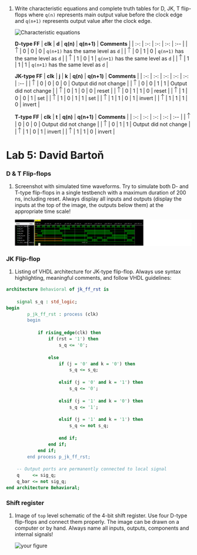 1. Write characteristic equations and complete truth tables for D, JK, T flip-flops where `q(n)` represents main output value before the clock edge and `q(n+1)` represents output value after the clock edge.

   ![Characteristic equations](equations.png)

   **D-type FF**
   | **clk** | **d** | **q(n)** | **q(n+1)** | **Comments** |
   | :-: | :-: | :-: | :-: | :-- |
   | ![rising](eq_uparrow.png) | 0 | 0 | 0 | `q(n+1)` has the same level as `d` |
   | ![rising](eq_uparrow.png) | 0 | 1 | 0 | `q(n+1)` has the same level as `d` |
   | ![rising](eq_uparrow.png) | 1 | 0 | 1 | `q(n+1)` has the same level as `d` |
   | ![rising](eq_uparrow.png) | 1 | 1 | 1 | `q(n+1)` has the same level as `d` |

   **JK-type FF**
   | **clk** | **j** | **k** | **q(n)** | **q(n+1)** | **Comments** |
   | :-: | :-: | :-: | :-: | :-: | :-- |
   | ![rising](eq_uparrow.png) | 0 | 0 | 0 | 0 | Output did not change |
   | ![rising](eq_uparrow.png) | 0 | 0 | 1 | 1 | Output did not change |
   | ![rising](eq_uparrow.png) | 0 | 1 | 0 | 0 | reset |
   | ![rising](eq_uparrow.png) | 0 | 1 | 1 | 0 | reset |
   | ![rising](eq_uparrow.png) | 1 | 0 | 0 | 1 | set |
   | ![rising](eq_uparrow.png) | 1 | 0 | 1 | 1 | set |
   | ![rising](eq_uparrow.png) | 1 | 1 | 0 | 1 | invert |
   | ![rising](eq_uparrow.png) | 1 | 1 | 1 | 0 | invert |

   **T-type FF**
   | **clk** | **t** | **q(n)** | **q(n+1)** | **Comments** |
   | :-: | :-: | :-: | :-: | :-- |
   | ![rising](eq_uparrow.png) | 0 | 0 | 0 | Output did not change |
   | ![rising](eq_uparrow.png) | 0 | 1 | 1 | Output did not change |
   | ![rising](eq_uparrow.png) | 1 | 0 | 1 | invert |
   | ![rising](eq_uparrow.png) | 1 | 1 | 0 | invert |

# Lab 5: David Bartoň

### D & T Flip-flops

1. Screenshot with simulated time waveforms. Try to simulate both D- and T-type flip-flops in a single testbench with a maximum duration of 200 ns, including reset. Always display all inputs and outputs (display the inputs at the top of the image, the outputs below them) at the appropriate time scale!

   ![your figure](waveforms.png)

### JK Flip-flop

1. Listing of VHDL architecture for JK-type flip-flop. Always use syntax highlighting, meaningful comments, and follow VHDL guidelines:

```vhdl
architecture Behavioral of jk_ff_rst is

    signal s_q : std_logic;
begin
        p_jk_ff_rst : process (clk)
        begin 
         
            if rising_edge(clk) then
                if (rst = '1') then
                    s_q <= '0';
                    
                else 
                    if (j = '0' and k = '0') then
                        s_q <= s_q;
                        
                    elsif (j = '0' and k = '1') then
                        s_q <= '0';
                        
                    elsif (j = '1' and k = '0') then
                        s_q <= '1';
                        
                    elsif (j = '1' and k = '1') then
                        s_q <= not s_q;
                    
                    end if;
                end if;             
            end if;
        end process p_jk_ff_rst;

    -- Output ports are permanently connected to local signal
    q     <= sig_q;
    q_bar <= not sig_q;
end architecture Behavioral;
```

### Shift register

1. Image of `top` level schematic of the 4-bit shift register. Use four D-type flip-flops and connect them properly. The image can be drawn on a computer or by hand. Always name all inputs, outputs, components and internal signals!

   ![your figure](top.jpg)